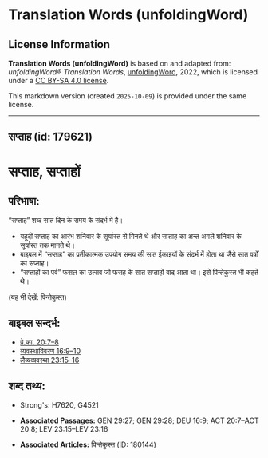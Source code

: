# Translation Words (unfoldingWord)

## License Information

**Translation Words (unfoldingWord)** is based on and adapted from: _unfoldingWord® Translation Words_, [unfoldingWord](https://unfoldingword.org/utw), 2022, which is licensed under a [CC BY-SA 4.0 license](https://creativecommons.org/licenses/by-sa/4.0/legalcode.en).

This markdown version (created `2025-10-09`) is provided under the same license.



--------------------------------

## सप्ताह (id: 179621)

सप्ताह, सप्ताहों
================

परिभाषा:
--------

“सप्ताह” शब्द सात दिन के समय के संदर्भ में है।

* यहूदी सप्ताह का आरंभ शनिवार के सूर्यास्त से गिनते थे और सप्ताह का अन्त अगले शनिवार के सूर्यास्त तक मानते थे।
* बाइबल में “सप्ताह” का प्रतीकात्मक उपयोग समय की सात ईकाइयों के संदर्भ में होता था जैसे सात वर्षों का सप्ताह।
* “सप्ताहों का पर्व” फसल का उत्सव जो फसह के सात सप्ताहों बाद आता था। इसे पिन्तेकुस्त भी कहते थे।

(यह भी देखें: पिन्तेकुस्त)

बाइबल सन्दर्भ:
--------------

* [प्रे.का. 20:7–8](https://ref.ly/Acts20:7-Acts20:8)
* [व्यवस्थाविवरण 16:9–10](https://ref.ly/Deut16:9-Deut16:10)
* [लैव्यव्यवस्था 23:15–16](https://ref.ly/Lev23:15-Lev23:16)

शब्द तथ्य:
----------

* Strong's: H7620, G4521

* **Associated Passages:** GEN 29:27; GEN 29:28; DEU 16:9; ACT 20:7–ACT 20:8; LEV 23:15–LEV 23:16
* **Associated Articles:** पिन्तेकुस्त (ID: 180144)

